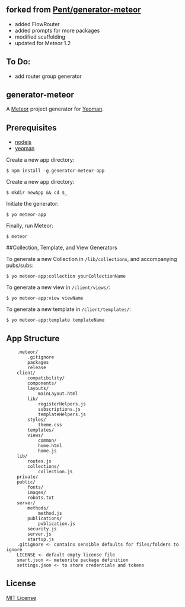 ## forked from [Pent/generator-meteor](https://github.com/Pent/generator-meteor)
* added FlowRouter
* added prompts for more packages
* modified scaffolding
* updated for Meteor 1.2

## To Do:
* add router group generator

## generator-meteor
A [Meteor](http://meteor.com) project generator for [Yeoman](http://yeoman.io).

## Prerequisites
* [nodejs](http://nodejs.com)
* [yeoman](http://yeoman.io)

Create a new app directory:

```
$ npm install -g generator-meteor-app
```

Create a new app directory:

```
$ mkdir newApp && cd $_
```

Initiate the generator:

```
$ yo meteor-app
```

Finally, run Meteor:

```
$ meteor
```

##Collection, Template, and View Generators

To generate a new Collection in `/lib/collections`, and accompanying pubs/subs:

```
$ yo meteor-app:collection yourCollectionName
```

To generate a new view in `/client/views/`:

```
$ yo meteor-app:view viewName
```

To generate a new template in `/client/templates/`:

```
$ yo meteor-app:template templateName
```

## App Structure
```
    .meteor/
        .gitignore
        packages
        release
    client/
        compatibility/
        components/
        layouts/
            mainLayout.html
        lib/
            registerHelpers.js
            subscriptions.js
            templateHelpers.js
        styles/
            theme.css
        templates/
        views/
            common/
            home.html
            home.js
    lib/
        routes.js
        collections/
            collection.js
    private/
    public/
        fonts/
        images/
        robots.txt
    server/
        methods/
            method.js
        publications/
            publication.js
        security.js
        server.js
        startup.js
    .gitignore <- contains sensible defaults for files/folders to ignore
    LICENSE <- default empty license file
    smart.json <- meteorite package definition
    settings.json <- to store credentials and tokens
```

## License

[MIT License](http://en.wikipedia.org/wiki/MIT_License)
